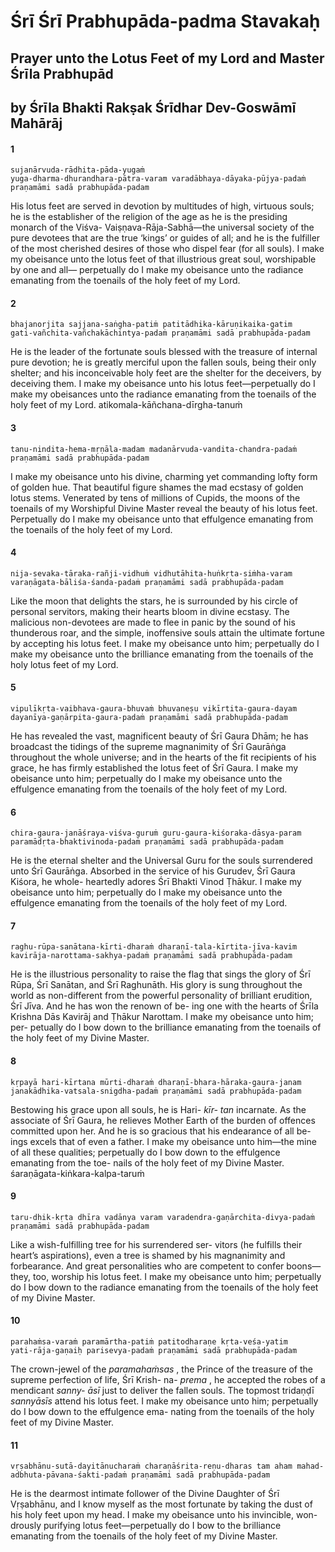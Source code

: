 # Śrī Śrī Prabhupāda-padma Stavakaḥ

## Prayer unto the Lotus Feet of my Lord and Master Śrīla Prabhupād

## by Śrīla Bhakti Rakṣak Śrīdhar Dev-Goswāmī Mahārāj

#### 1

    sujanārvuda-rādhita-pāda-yugaṁ
    yuga-dharma-dhurandhara-pātra-varam varadābhaya-dāyaka-pūjya-padaṁ praṇamāmi sadā prabhupāda-padam

His lotus feet are served in devotion by multitudes of high, virtuous souls; he is the establisher of the religion of the age as he is the presiding monarch of the Viśva- Vaiṣṇava-Rāja-Sabhā—the universal society of the pure devotees that are the true ‘kings’ or guides of all; and he is the fulfiller of the most cherished desires of those who dispel fear (for all souls). I make my obeisance unto the lotus feet of that illustrious great soul, worshipable by one and all— perpetually do I make my obeisance unto the radiance emanating from the toenails of the holy feet of my Lord.

#### 2

    bhajanorjita sajjana-saṅgha-patiṁ patitādhika-kāruṇikaika-gatim
    gati-vañchita-vañchakāchintya-padaṁ praṇamāmi sadā prabhupāda-padam

He is the leader of the fortunate souls blessed with the treasure of internal pure devotion; he is greatly merciful upon the fallen souls, being their only shelter; and his inconceivable holy feet are the shelter for the deceivers, by deceiving them. I make my obeisance unto his lotus feet—perpetually do I make my obeisances unto the radiance emanating from the toenails of the holy feet of my Lord.
atikomala-kāñchana-dīrgha-tanuṁ

#### 3

    tanu-nindita-hema-mṛṇāla-madam madanārvuda-vandita-chandra-padaṁ praṇamāmi sadā prabhupāda-padam

I make my obeisance unto his divine, charming yet commanding lofty form of golden hue. That beautiful figure shames the mad ecstasy of golden lotus stems. Venerated by tens of millions of Cupids, the moons of the toenails of my Worshipful Divine Master reveal the beauty of his lotus feet. Perpetually do I make my obeisance unto that effulgence emanating from the toenails of the holy feet of my Lord.

#### 4

    nija-sevaka-tāraka-rañji-vidhuṁ vidhutāhita-huṅkṛta-siṁha-varam varaṇāgata-bāliśa-śanda-padaṁ praṇamāmi sadā prabhupāda-padam

Like the moon that delights the stars, he is surrounded by his circle of personal servitors, making their hearts bloom in divine ecstasy. The malicious non-devotees are made to flee in panic by the sound of his thunderous roar, and the simple, inoffensive souls attain the ultimate fortune by accepting his lotus feet. I make my obeisance unto him; perpetually do I make my obeisance unto the brilliance emanating from the toenails of the holy lotus feet of my Lord.

#### 5

    vipulīkṛta-vaibhava-gaura-bhuvaṁ bhuvaneṣu vikīrtita-gaura-dayam dayanīya-gaṇārpita-gaura-padaṁ praṇamāmi sadā prabhupāda-padam

He has revealed the vast, magnificent beauty of Śrī Gaura Dhām; he has broadcast the tidings of the supreme magnanimity of Śrī Gaurāṅga throughout the whole universe; and in the hearts of the fit recipients of his grace, he has firmly established the lotus feet of Śrī Gaura. I make my obeisance unto him; perpetually do I make my obeisance unto the effulgence emanating from the toenails of the holy feet of my Lord.

#### 6

    chira-gaura-janāśraya-viśva-guruṁ guru-gaura-kiśoraka-dāsya-param paramādṛta-bhaktivinoda-padaṁ praṇamāmi sadā prabhupāda-padam

He is the eternal shelter and the Universal Guru for the souls surrendered unto Śrī Gaurāṅga. Absorbed in the service of his Gurudev, Śrī Gaura Kiśora, he whole- heartedly adores Śrī Bhakti Vinod Ṭhākur. I make my obeisance unto him; perpetually do I make my obeisance unto the effulgence emanating from the toenails of the holy feet of my Lord.

#### 7

    raghu-rūpa-sanātana-kīrti-dharaṁ dharaṇī-tala-kīrtita-jīva-kavim kavirāja-narottama-sakhya-padaṁ praṇamāmi sadā prabhupāda-padam

He is the illustrious personality to raise the flag that sings the glory of Śrī Rūpa, Śrī Sanātan, and Śrī Raghunāth. His glory is sung throughout the world as non-different from the powerful personality of brilliant erudition, Śrī Jīva. And he has won the renown of be- ing one with the hearts of Śrīla Krishna Dās Kavirāj and Ṭhākur Narottam. I make my obeisance unto him; per- petually do I bow down to the brilliance emanating from the toenails of the holy feet of my Divine Master.

#### 8

    kṛpayā hari-kīrtana mūrti-dharaṁ dharaṇī-bhara-hāraka-gaura-janam janakādhika-vatsala-snigdha-padaṁ praṇamāmi sadā prabhupāda-padam

Bestowing his grace upon all souls, he is Hari- *kīr- tan* incarnate. As the associate of Śrī Gaura, he relieves Mother Earth of the burden of offences committed upon her. And he is so gracious that his endearance of all be- ings excels that of even a father. I make my obeisance unto him—the mine of all these qualities; perpetually do I bow down to the effulgence emanating from the toe- nails of the holy feet of my Divine Master.
śaraṇāgata-kiṅkara-kalpa-taruṁ

#### 9

    taru-dhik-kṛta dhīra vadānya varam varadendra-gaṇārchita-divya-padaṁ praṇamāmi sadā prabhupāda-padam

Like a wish-fulfilling tree for his surrendered ser- vitors (he fulfills their heart’s aspirations), even a tree is shamed by his magnanimity and forbearance. And great personalities who are competent to confer boons—they, too, worship his lotus feet. I make my obeisance unto him; perpetually do I bow down to the radiance emanating from the toenails of the holy feet of my Divine Master.

#### 10

    parahaṁsa-varaṁ paramārtha-patiṁ patitodharaṇe kṛta-veśa-yatim
    yati-rāja-gaṇaiḥ parisevya-padaṁ praṇamāmi sadā prabhupāda-padam

The crown-jewel of the *paramahaṁsas* , the Prince of the treasure of the supreme perfection of life, Śrī Krish- na- *prema* , he accepted the robes of a mendicant *sanny- āsī* just to deliver the fallen souls. The topmost tridaṇḍī *sannyāsīs* attend his lotus feet. I make my obeisance unto him; perpetually do I bow down to the effulgence ema- nating from the toenails of the holy feet of my Divine Master.

#### 11

    vṛṣabhānu-sutā-dayitānucharaṁ charaṇāśrita-reṇu-dharas tam aham mahad-adbhuta-pāvana-śakti-padaṁ praṇamāmi sadā prabhupāda-padam

He is the dearmost intimate follower of the Divine Daughter of Śrī Vṛṣabhānu, and I know myself as the most fortunate by taking the dust of his holy feet upon my head. I make my obeisance unto his invincible, won- drously purifying lotus feet—perpetually do I bow to the brilliance emanating from the toenails of the holy feet of my Divine Master.

